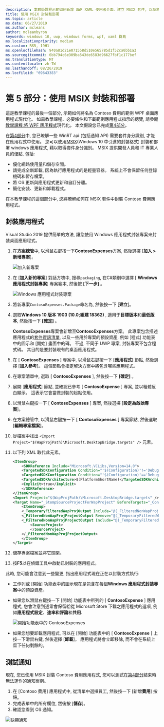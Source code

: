 ```yaml
---
description: 本教學課程示範如何新增 UWP XAML 使用者介面、建立 MSIX 套件, 以及將其他現代化元件併入您的 WPF 應用程式中。
title: 使用 MSIX 封裝和部署
ms.topic: article
ms.date: 06/27/2019
ms.author: mcleans
author: mcleanbyron
keywords: windows 10, uwp, windows forms, wpf, xaml 群島
ms.localizationpriority: medium
ms.custom: RS5, 19H1
ms.openlocfilehash: 940a81d21e071558d510e565785d1f52ca0bb1a3
ms.sourcegitcommit: 6bb794c6e309ba543de6583d96627fbf1c177bef
ms.translationtype: MT
ms.contentlocale: zh-TW
ms.lasthandoff: 08/20/2019
ms.locfileid: "69643383"
---
```

# <a name="part-5-package-and-deploy-with-msix"></a>第 5 部分：使用 MSIX 封裝和部署

這是教學課程的最後一個部分, 示範如何將名為 Contoso 費用的範例 WPF 桌面應用程式現代化。 如需教學課程、必要條件和下載範例應用程式指示的總覽, 請參閱[教學課程:將 WPF 應用程式](modernize-wpf-tutorial.md)現代化。 本文假設您已完成[第4部分](modernize-wpf-tutorial-4.md)。

在[第4部分](modernize-wpf-tutorial-4.md)中, 您已瞭解一些 WinRT api (包括通知 API) 需要套件身分識別, 才能在應用程式中使用。 您可以使用[MSIX](https://docs.microsoft.com/windows/msix)(Windows 10 中引進的封裝格式) 封裝和部署 windows 應用程式, 藉以取得套件身分識別。 MSIX 提供開發人員和 IT 專業人員的優點, 包括:

- 優化網路使用量和儲存空間。
- 請完成全新卸載, 因為執行應用程式的是輕量容器。 系統上不會保留任何登錄機碼和暫存檔案。
- 將 OS 更新與應用程式更新和自訂分離。
- 簡化安裝、更新和卸載程式。

在本教學課程的這個部分中, 您將瞭解如何在 MSIX 套件中封裝 Contoso 費用應用程式。

## <a name="package-the-application"></a>封裝應用程式

Visual Studio 2019 提供簡單的方法, 讓您使用 Windows 應用程式封裝專案來封裝桌面應用程式。 

1. 在**方案總管**中, 以滑鼠右鍵按一下**ContosoExpenses**方案, 然後選擇 [**加入 > 新增專案**]。

    ![加入新專案](images/wpf-modernize-tutorial/AddNewProject.png)

3. 在 [**加入新的專案**] 對話方塊中, 搜尋`packaging`, 在C#類別中選擇 [ **Windows 應用程式封裝專案**] 專案範本, 然後按 **[下一步]** 。

    ![Windows 應用程式封裝專案](images/wpf-modernize-tutorial/WAP.png)

4. 將新專案`ContosoExpenses.Package`命名為, 然後按一下 [**建立**]。

5. 選取**Windows 10 版本 1903 (10.0;組建 18362)** , 適用于**目標版本**和**最低版本**, 然後按一下 **[確定]** 。

    **ContosoExpenses**專案會新增至**ContosoExpenses**方案。 此專案包含描述應用程式的[套件資訊清單](https://docs.microsoft.com/uwp/schemas/appxpackage/uapmanifestschema/schema-root), 以及一些用於專案的預設資產, 例如 [程式] 功能表中的圖示和 [開始] 畫面中的磚。 不過, 不同于 UWP 專案, 封裝專案不包含程式碼。 其目的是要封裝現有的桌面應用程式。

6. 在 [ **ContosoExpenses** ] 專案中, 以滑鼠右鍵按一下 [**應用程式**] 節點, 然後選擇 [**加入參考**]。 這個節點會指定解決方案中將包含哪些應用程式。

6. 在專案清單中, 選取 [ **ContosoExpenses** ], 然後按一下 **[確定]** 。

7. 展開 [**應用程式**] 節點, 並確認已參考 [ **ContosoExpense** ] 專案, 並以粗體反白顯示。 這表示它會當做封裝的起點使用。

8. 以滑鼠右鍵按一下 [ **ContosoExpenses** ] 專案, 然後選擇 [**設定為啟始專案**]。

9. 在方案總管中, 以滑鼠右鍵按一下 [ **ContosoExpenses** ] 專案節點, 然後選取 [**編輯專案檔案**]。

10. 從檔案中找出 `<Import Project="$(WapProjPath)\Microsoft.DesktopBridge.targets" />` 元素。

11. 以下列 XML 取代此元素。

    ``` xml
    <ItemGroup>
        <SDKReference Include="Microsoft.VCLibs,Version=14.0">
        <TargetedSDKConfiguration Condition="'$(Configuration)'!='Debug'">Retail</TargetedSDKConfiguration>
        <TargetedSDKConfiguration Condition="'$(Configuration)'=='Debug'">Debug</TargetedSDKConfiguration>
        <TargetedSDKArchitecture>$(PlatformShortName)</TargetedSDKArchitecture>
        <Implicit>true</Implicit>
        </SDKReference>
    </ItemGroup>
    <Import Project="$(WapProjPath)\Microsoft.DesktopBridge.targets" />
    <Target Name="_StompSourceProjectForWapProject" BeforeTargets="_ConvertItems">
        <ItemGroup>
        <_TemporaryFilteredWapProjOutput Include="@(_FilteredNonWapProjProjectOutput)" />
        <_FilteredNonWapProjProjectOutput Remove="@(_TemporaryFilteredWapProjOutput)" />
        <_FilteredNonWapProjProjectOutput Include="@(_TemporaryFilteredWapProjOutput)">
            <SourceProject>
            </SourceProject>
        </_FilteredNonWapProjProjectOutput>
        </ItemGroup>
    </Target>
    ```

12. 儲存專案檔案並將它關閉。

13. 按**F5**以在偵錯工具中啟動已封裝的應用程式。

此時, 您可能會注意到一些變更, 指出應用程式現在正在以封裝方式執行:

- 工作列或 [開始] 功能表中的圖示現在是包含在每個**Windows 應用程式封裝專案**中的預設資產。
- 如果您以滑鼠右鍵按一下 [開始] 功能表中所列的 [ **ContosoExpense** ] 應用程式, 您會注意到通常會保留給從 Microsoft Store 下載之應用程式的選項, 例如**應用程式設定**、**速率和評論**和**共用**.

    ![開始功能表中的 ContosoExpenses](images/wpf-modernize-tutorial/StartMenu.png)

- 如果您想要卸載應用程式, 可以在 [開始] 功能表中的 [ **ContosoExpense** ] 上按一下滑鼠右鍵, 然後選擇 [**卸載**]。 應用程式將會立即移除, 而不會在系統上留下任何剩餘的。

## <a name="test-the-notification"></a>測試通知

現在, 您已使用 MSIX 封裝 Contoso 費用應用程式, 您可以測試在[第4部分](modernize-wpf-tutorial-4.md)結束時無法運作的通知案例。

1. 在 [Contoso 費用] 應用程式中, 從清單中選擇員工, 然後按一下 [新增**費用**] 按鈕。 
2. 完成表單中的所有欄位, 然後按 [**儲存**]。
3. 確認您看到 OS 通知。

![快顯通知](images/wpf-modernize-tutorial/ToastNotification.png)
